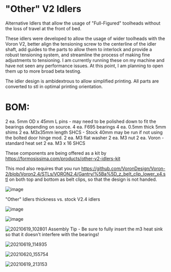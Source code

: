 # "Other" V2 Idlers
 Alternative Idlers that allow the usage of "Full-Figured" toolheads without the loss of travel at the front of bed.

These idlers were developed to allow the usage of wider toolheads with the Voron V2, better align the tensioning screw to the centerline of the idler shaft, add guides to the parts to allow them to interlock and provide a robust tensioning system, and streamline the process of making fine adjustments to tensioning. 
I am currently running these on my machine and have not seen any performance issues. At this point, I am planning to open them up to more broad beta testing. 

The idler design is ambidextrous to allow simplified printing. All parts are converted to stl in optimal printing orientation. 

# BOM:
2 ea. 5mm OD x 45mm L pins - may need to be polished down to fit the bearings depending on source. 
4 ea. F695 bearings
4 ea. 0.5mm thick 5mm shims
2 ea. M3x35mm length SHCS - Stock 40mm may be run if not using the bolted door hinge mod. 
2 ea. M3 flat washer
2 ea. M3 nut
2 ea. Voron - standard heat set
2 ea. M3 x 16 SHCS

These components are being offered as a kit by https://formosissima.com/products/other-v2-idlers-kit

This mod also requires that you run https://github.com/VoronDesign/Voron-2/blob/Voron2.4/STLs/VORON2.4/Gantry/%5Ba%5D_z_belt_clip_lower_x4.stl
on both top and bottom as belt clips, so that the design is not handed. 


![image](https://user-images.githubusercontent.com/65414930/122688357-6a86d480-d1e1-11eb-9a6a-7131d131655e.png)

"Other" Idlers thickness vs. stock V2.4 idlers


![image](https://user-images.githubusercontent.com/65414930/122688376-7ffbfe80-d1e1-11eb-84d0-311bcf6c26bf.png)



![image](https://user-images.githubusercontent.com/65414930/122688437-c6515d80-d1e1-11eb-84bf-6041ab9b4e93.png)


![20210619_102801](https://user-images.githubusercontent.com/65414930/122848149-98961280-d2ce-11eb-99c0-5b0b7387a849.jpg)
Assembly Tip - Be sure to fully insert the m3 heat sink so that it doesn't interfere with the bearings!

![20210619_114935](https://user-images.githubusercontent.com/65414930/122848219-b95e6800-d2ce-11eb-8364-58fcbf4ed25d.jpg)


![20210620_155754](https://user-images.githubusercontent.com/65414930/122848232-bd8a8580-d2ce-11eb-8203-3d85482990ca.jpg)

![20210619_213153](https://user-images.githubusercontent.com/65414930/122848297-e14dcb80-d2ce-11eb-9942-082bb1cd4e2e.jpg)
